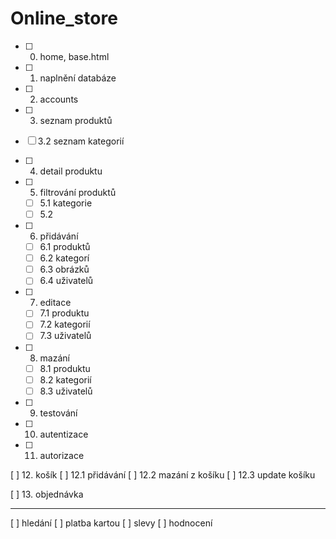 # Online_store


- [ ] 0. home, base.html 

- [ ] 1. naplnění databáze
- [ ] 2. accounts
- [ ] 3. seznam produktů
 - [ ] 3.2 seznam kategorií
- [ ] 4. detail produktu
- [ ] 5. filtrování produktů
  - [ ] 5.1 kategorie 
  - [ ] 5.2 
  
- [ ] 6. přidávání 
  - [ ] 6.1 produktů
  - [ ] 6.2 kategorí
  - [ ] 6.3 obrázků
  - [ ] 6.4 uživatelů
- [ ] 7. editace
  - [ ] 7.1 produktu
  - [ ] 7.2 kategorií
  - [ ] 7.3 uživatelů
- [ ] 8. mazání
  - [ ] 8.1 produktu
  - [ ] 8.2 kategorií 
  - [ ] 8.3 uživatelů

- [ ] 9. testování
- [ ] 10. autentizace
- [ ] 11. autorizace

[ ] 12. košík
  [ ] 12.1 přidávání
  [ ] 12.2 mazání z košíku
  [ ] 12.3 update košíku
  
[ ] 13. objednávka


--------------------------------------
[ ] hledání
[ ] platba kartou
[ ] slevy
[ ] hodnocení
